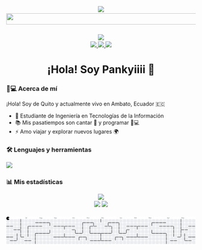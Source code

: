 <div align="center">
  <img height="150" src="https://media.giphy.com/media/M9gbBd9nbDrOTu1Mqx/giphy.gif"  />
  <!-- Aquí estaba la imagen/texto roto -->
</div>

<div align="center">
  <img width="900" height="30" src="https://media3.giphy.com/media/v1.Y2lkPTc5MGI3NjExNW9qOHU4YThhOXo5cjc2NnZvZWNwczkzamtjY2txcHg5eWVwNTRndiZlcD12MV9pbnRlcm5hbF9naWZfYnlfaWQmY3Q9Zw/fNFfDeyLA20x4c0DmR/giphy.gif"  />
  <!-- Ajusté width="100" y height="40" como ejemplo -->
</div>

###
<div align="center">
  <img src="https://profile-counter.glitch.me/pankyiiii/count.svg?"  />
</div>

<div align="center">
  <a href="https://www.youtube.com/@pankyiii" target="_blank">
    <img src="https://img.shields.io/badge/YouTube-FF0000?logo=youtube&logoColor=white&style=for-the-badge&logoWidth=25" />
  </a>
  <a href="https://www.facebook.com/pankyiii/?locale=es_ES" target="_blank">
    <img src="https://img.shields.io/badge/Facebook-1877F2?logo=facebook&logoColor=white&style=for-the-badge" />
  </a>
  <a href="https://www.tiktok.com/@pankyiii" target="_blank">
    <img src="https://img.shields.io/badge/TikTok-000000?logo=tiktok&logoColor=white&style=for-the-badge" />
  </a>
</div>

###

<h1 align="center">¡Hola! Soy Pankyiiii 👋</h1>

###

### 👩💻 Acerca de mí
¡Hola! Soy de Quito y actualmente vivo en Ambato, Ecuador 🇪🇨  
- 🔭 Estudiante de Ingeniería en Tecnologías de la Información  
- 📚 Mis pasatiempos son cantar 🎤 y programar 👩💻  
- ⚡ Amo viajar y explorar nuevos lugares 🌍  

###

### 🛠 Lenguajes y herramientas
<div align="left">
  <img src="https://skillicons.dev/icons?i=html,css,js,py,git,github,vscode" />
</div>

###

### 📊 Mis estadísticas
<div align="center">
  <img src="https://streak-stats.demolab.com?user=pankyiiii&theme=radical&hide_border=false&border_radius=5&mode=weekly" height="220" />
  <br>
  <img src="https://github-readme-stats.vercel.app/api?username=pankyiiii&show_icons=true&theme=radical" />
  <img src="https://github-readme-stats.vercel.app/api/top-langs/?username=pankyiiii&layout=compact&theme=radical" />
</div>

###



<picture>
  <source media="(prefers-color-scheme: dark)" srcset="https://raw.githubusercontent.com/pankyiiii/pankyiiii/output/pacman-contribution-graph-dark.svg">
  <source media="(prefers-color-scheme: light)" srcset="https://raw.githubusercontent.com/pankyiiii/pankyiiii/output/pacman-contribution-graph.svg">
  <img alt="pacman contribution graph" src="https://raw.githubusercontent.com/pankyiiii/pankyiiii/output/pacman-contribution-graph.svg">
</picture>
